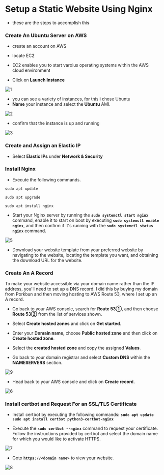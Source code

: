 # Setup a Static Website Using Nginx
 - these are the steps to accomplish this
### Create An Ubuntu Server on AWS
- create an account on AWS
- locate EC2
- EC2 enables you to start varoius operating systems within the AWS cloud environment

- Click on **Launch Instance**

![1](img/1.png)

- you can see a variety of instances, for this i chose Ubuntu
- **Name** your instance and select the **Ubuntu** AMI.

![2](img/2.png)

- confirm that the instance is up and running

![3](img/3.png)

### Create and Assign an Elastic IP

- Select **Elastic IPs** under **Network & Security**

### Install Nginx
- Execute the following commands.

`sudo apt update`

`sudo apt upgrade`

`sudo apt install nginx`

- Start your Nginx server by running the **`sudo systemctl start nginx`** command, enable it to start on boot by executing **`sudo systemctl enable nginx`**, and then confirm if it's running with the **`sudo systemctl status nginx`** command.

![5](img/5.png)

- Download your website template from your preferred website by navigating to the website, locating the template you want, and obtaining the download URL for the website.

### Create An A Record
To make your website accessible via your domain name rather than the IP address, you'll need to set up a DNS record. I did this by buying my domain from Porkbun and then moving hosting to AWS Route 53, where I set up an A record.

- Go back to your AWS console, search for **Route 53①**, and then choose **Route 53②** from the list of services shown.

- Select **Create hosted zones** and click on **Get started**.

- Enter your **Domain name**, choose **Public hosted zone** and then click on **Create hosted zone**.

- Select the **created hosted zone** and copy the assigned **Values**.

- Go back to your domain registrar and select **Custom DNS** within the **NAMESERVERS** section.

![9](img/9.png)

- Head back to your AWS console and click on **Create record**.

![6](img/6.png)

### Install certbot and Request For an SSL/TLS Certificate

- Install certbot by executing the following commands:
**`sudo apt update`**
**`sudo apt install certbot python3-certbot-nginx`**

- Execute the **`sudo certbot --nginx`** command to request your certificate. Follow the instructions provided by certbot and select the domain name for which you would like to activate HTTPS.

![7](img/7.png)

- Goto **`https://<domain name>`** to view your website.

![8](img/8.png)